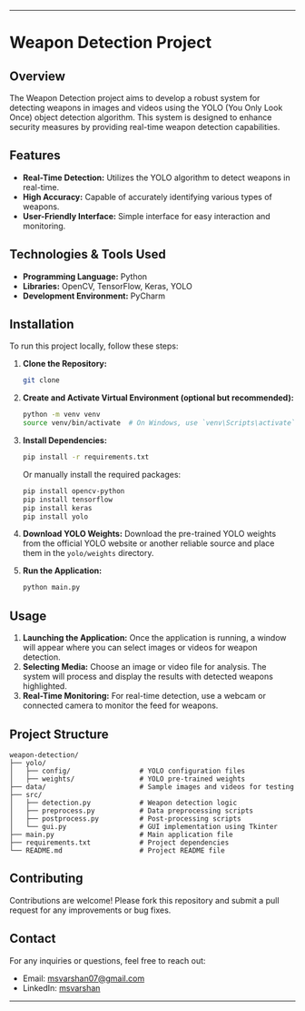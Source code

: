 
---

# Weapon Detection Project

## Overview

The Weapon Detection project aims to develop a robust system for detecting weapons in images and videos using the YOLO (You Only Look Once) object detection algorithm. This system is designed to enhance security measures by providing real-time weapon detection capabilities.

## Features

- **Real-Time Detection:** Utilizes the YOLO algorithm to detect weapons in real-time.
- **High Accuracy:** Capable of accurately identifying various types of weapons.
- **User-Friendly Interface:** Simple interface for easy interaction and monitoring.

## Technologies & Tools Used

- **Programming Language:** Python
- **Libraries:** OpenCV, TensorFlow, Keras, YOLO
- **Development Environment:** PyCharm

## Installation

To run this project locally, follow these steps:

1. **Clone the Repository:**
   ```bash
   git clone 
   ```

2. **Create and Activate Virtual Environment (optional but recommended):**
   ```bash
   python -m venv venv
   source venv/bin/activate  # On Windows, use `venv\Scripts\activate`
   ```

3. **Install Dependencies:**
   ```bash
   pip install -r requirements.txt
   ```
   
   Or manually install the required packages:
   ```bash
   pip install opencv-python
   pip install tensorflow
   pip install keras
   pip install yolo
   ```

4. **Download YOLO Weights:**
   Download the pre-trained YOLO weights from the official YOLO website or another reliable source and place them in the `yolo/weights` directory.

5. **Run the Application:**
   ```bash
   python main.py
   ```

## Usage

1. **Launching the Application:** Once the application is running, a window will appear where you can select images or videos for weapon detection.
2. **Selecting Media:** Choose an image or video file for analysis. The system will process and display the results with detected weapons highlighted.
3. **Real-Time Monitoring:** For real-time detection, use a webcam or connected camera to monitor the feed for weapons.

## Project Structure

```
weapon-detection/
├── yolo/
│   ├── config/                 # YOLO configuration files
│   ├── weights/                # YOLO pre-trained weights
├── data/                       # Sample images and videos for testing
├── src/
│   ├── detection.py            # Weapon detection logic
│   ├── preprocess.py           # Data preprocessing scripts
│   ├── postprocess.py          # Post-processing scripts
│   └── gui.py                  # GUI implementation using Tkinter
├── main.py                     # Main application file
├── requirements.txt            # Project dependencies
└── README.md                   # Project README file
```

## Contributing

Contributions are welcome! Please fork this repository and submit a pull request for any improvements or bug fixes.

## Contact

For any inquiries or questions, feel free to reach out:

- Email: msvarshan07@gmail.com
- LinkedIn: [msvarshan](https://www.linkedin.com/in/msvarshan)

---

